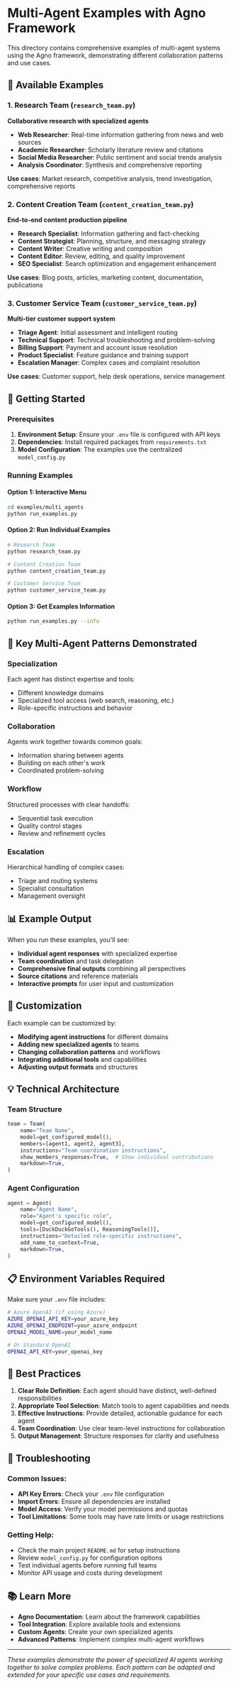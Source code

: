 # Multi-Agent Examples with Agno Framework

This directory contains comprehensive examples of multi-agent systems using the Agno framework, demonstrating different collaboration patterns and use cases.

## 🤖 Available Examples

### 1. Research Team (`research_team.py`)
**Collaborative research with specialized agents**
- **Web Researcher**: Real-time information gathering from news and web sources
- **Academic Researcher**: Scholarly literature review and citations
- **Social Media Researcher**: Public sentiment and social trends analysis
- **Analysis Coordinator**: Synthesis and comprehensive reporting

**Use cases**: Market research, competitive analysis, trend investigation, comprehensive reports

### 2. Content Creation Team (`content_creation_team.py`) 
**End-to-end content production pipeline**
- **Research Specialist**: Information gathering and fact-checking
- **Content Strategist**: Planning, structure, and messaging strategy
- **Content Writer**: Creative writing and composition
- **Content Editor**: Review, editing, and quality improvement
- **SEO Specialist**: Search optimization and engagement enhancement

**Use cases**: Blog posts, articles, marketing content, documentation, publications

### 3. Customer Service Team (`customer_service_team.py`)
**Multi-tier customer support system**
- **Triage Agent**: Initial assessment and intelligent routing
- **Technical Support**: Technical troubleshooting and problem-solving
- **Billing Support**: Payment and account issue resolution
- **Product Specialist**: Feature guidance and training support
- **Escalation Manager**: Complex cases and complaint resolution

**Use cases**: Customer support, help desk operations, service management

## 🚀 Getting Started

### Prerequisites
1. **Environment Setup**: Ensure your `.env` file is configured with API keys
2. **Dependencies**: Install required packages from `requirements.txt`
3. **Model Configuration**: The examples use the centralized `model_config.py`

### Running Examples

#### Option 1: Interactive Menu
```bash
cd examples/multi_agents
python run_examples.py
```

#### Option 2: Run Individual Examples
```bash
# Research Team
python research_team.py

# Content Creation Team  
python content_creation_team.py

# Customer Service Team
python customer_service_team.py
```

#### Option 3: Get Examples Information
```bash
python run_examples.py --info
```

## 🎯 Key Multi-Agent Patterns Demonstrated

### **Specialization**
Each agent has distinct expertise and tools:
- Different knowledge domains
- Specialized tool access (web search, reasoning, etc.)
- Role-specific instructions and behavior

### **Collaboration** 
Agents work together towards common goals:
- Information sharing between agents
- Building on each other's work
- Coordinated problem-solving

### **Workflow**
Structured processes with clear handoffs:
- Sequential task execution
- Quality control stages
- Review and refinement cycles

### **Escalation**
Hierarchical handling of complex cases:
- Triage and routing systems
- Specialist consultation
- Management oversight

## 📊 Example Output

When you run these examples, you'll see:
- **Individual agent responses** with specialized expertise
- **Team coordination** and task delegation
- **Comprehensive final outputs** combining all perspectives
- **Source citations** and reference materials
- **Interactive prompts** for user input and customization

## 🔧 Customization

Each example can be customized by:
- **Modifying agent instructions** for different domains
- **Adding new specialized agents** to teams
- **Changing collaboration patterns** and workflows  
- **Integrating additional tools** and capabilities
- **Adjusting output formats** and structures

## 💡 Technical Architecture

### **Team Structure**
```python
team = Team(
    name="Team Name",
    model=get_configured_model(),
    members=[agent1, agent2, agent3],
    instructions="Team coordination instructions",
    show_members_responses=True,  # Show individual contributions
    markdown=True,
)
```

### **Agent Configuration**
```python
agent = Agent(
    name="Agent Name",
    role="Agent's specific role",
    model=get_configured_model(),
    tools=[DuckDuckGoTools(), ReasoningTools()],
    instructions="Detailed role-specific instructions",
    add_name_to_context=True,
    markdown=True,
)
```

## 📋 Environment Variables Required

Make sure your `.env` file includes:
```bash
# Azure OpenAI (if using Azure)
AZURE_OPENAI_API_KEY=your_azure_key
AZURE_OPENAI_ENDPOINT=your_azure_endpoint
OPENAI_MODEL_NAME=your_model_name

# Or Standard OpenAI
OPENAI_API_KEY=your_openai_key
```

## 🎯 Best Practices

1. **Clear Role Definition**: Each agent should have distinct, well-defined responsibilities
2. **Appropriate Tool Selection**: Match tools to agent capabilities and needs
3. **Effective Instructions**: Provide detailed, actionable guidance for each agent
4. **Team Coordination**: Use clear team-level instructions for collaboration
5. **Output Management**: Structure responses for clarity and usefulness

## 🚦 Troubleshooting

### Common Issues:
- **API Key Errors**: Check your `.env` file configuration
- **Import Errors**: Ensure all dependencies are installed
- **Model Access**: Verify your model permissions and quotas
- **Tool Limitations**: Some tools may have rate limits or usage restrictions

### Getting Help:
- Check the main project `README.md` for setup instructions
- Review `model_config.py` for configuration options
- Test individual agents before running full teams
- Monitor API usage and costs during development

## 📚 Learn More

- **Agno Documentation**: Learn about the framework capabilities
- **Tool Integration**: Explore available tools and extensions
- **Custom Agents**: Create your own specialized agents
- **Advanced Patterns**: Implement complex multi-agent workflows

---

*These examples demonstrate the power of specialized AI agents working together to solve complex problems. Each pattern can be adapted and extended for your specific use cases and requirements.*